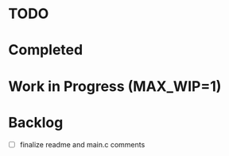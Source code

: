 # TODO

# Completed

# Work in Progress (MAX_WIP=1)

# Backlog
- [ ] finalize readme and main.c comments
